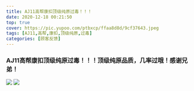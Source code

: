 ```yaml
---
title: AJ11高帮康扣顶级纯原过毒！！！
date: 2020-12-18 00:21:50
top: true
cover: https://pic.yupoo.com/ptbxcp/ffaa8d8d/9cf37643.jpeg
tags: [AJ11,高帮,康扣,顶级纯原,过毒]
categories: [顾客反馈]
---
```


###  AJ11高帮康扣顶级纯原过毒！！！顶级纯原品质，几率过哦！感谢兄弟！
![](https://pic.yupoo.com/ptbxcp/dcffc0b7/13ce652b.jpg)
![](https://pic.yupoo.com/ptbxcp/cfdebc54/3e0b3875.jpg)
